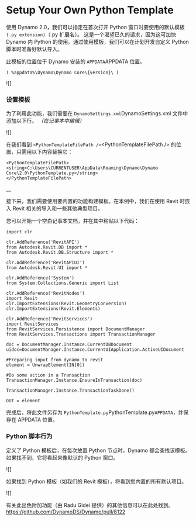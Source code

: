 # Setup Your Own Python Template

使用 Dynamo 2.0，我们可以指定在首次打开 Python 窗口时要使用的默认模板`(.py extension)`（.py 扩展名）。 这是一个渴望已久的请求，因为这可加快 Dynamo 内 Python 的使用。通过使用模板，我们可以在计划开发自定义 Python 脚本时准备好默认导入。

此模板的位置位于 Dynamo 安装的 `APPDATA`APPDATA 位置。

`( %appdata%\Dynamo\Dynamo Core\{version}\ )`

![]

### 设置模板

为了利用此功能，我们需要在 `DynamoSettings.xml`DynamoSettings.xml 文件中添加以下行。 _（在记事本中编辑）_

![]

在我们看到 `<PythonTemplateFilePath />`&lt;PythonTemplateFilePath /> 的位置，只需用以下内容替换它：

```
<PythonTemplateFilePath>
<string>C:\Users\CURRENTUSER\AppData\Roaming\Dynamo\Dynamo Core\2.0\PythonTemplate.py</string>
</PythonTemplateFilePath>
```

__

接下来，我们需要使用要内置的功能构建模板。在本例中，我们在使用 Revit 时嵌入 Revit 相关的导入和一些其他典型项目。

您可以开始一个空白记事本文档，并在其中粘贴以下代码：

```
import clr

clr.AddReference('RevitAPI')
from Autodesk.Revit.DB import *
from Autodesk.Revit.DB.Structure import *

clr.AddReference('RevitAPIUI')
from Autodesk.Revit.UI import *

clr.AddReference('System')
from System.Collections.Generic import List

clr.AddReference('RevitNodes')
import Revit
clr.ImportExtensions(Revit.GeometryConversion)
clr.ImportExtensions(Revit.Elements)

clr.AddReference('RevitServices')
import RevitServices
from RevitServices.Persistence import DocumentManager
from RevitServices.Transactions import TransactionManager

doc = DocumentManager.Instance.CurrentDBDocument
uidoc=DocumentManager.Instance.CurrentUIApplication.ActiveUIDocument

#Preparing input from dynamo to revit
element = UnwrapElement(IN[0])

#Do some action in a Transaction
TransactionManager.Instance.EnsureInTransaction(doc)

TransactionManager.Instance.TransactionTaskDone()

OUT = element
```

完成后，将此文件另存为 `PythonTemplate.py`PythonTemplate.py`APPDATA`，并保存在 APPDATA 位置。

### Python 脚本行为

定义了 Python 模板后，在每次放置 Python 节点时，Dynamo 都会查找该模板。 如果找不到，它将看起来像默认的 Python 窗口。

![]

如果找到 Python 模板（如我们的 Revit 模板），将看到您内置的所有默认项目。

![]

有关此出色附加功能（由 Radu Gidei 提供）的其他信息可以在此处找到。https://github.com/DynamoDS/Dynamo/pull/8122
